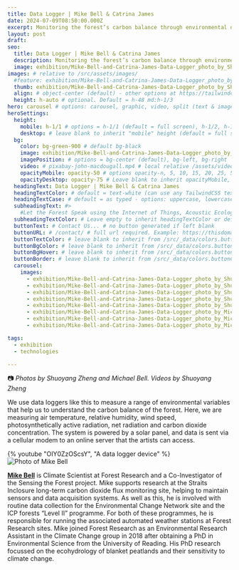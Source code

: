 ```yaml
---
title: Data Logger | Mike Bell & Catrina James
date: 2024-07-09T08:50:00.000Z
excerpt: Monitoring the forest’s carbon balance through environmental data.
layout: post
draft:
seo:
  title: Data Logger | Mike Bell & Catrina James
  description: Monitoring the forest’s carbon balance through environmental data.
  image: exhibition/Mike-Bell-and-Catrina-James-Data-Logger_photo_by_Shuoyang_Zheng.jpg
images: # relative to /src/assets/images/
  #feature: exhibition/Mike-Bell-and-Catrina-James-Data-Logger_photo_by_Shuoyang_Zheng.jpg
  thumb: exhibition/Mike-Bell-and-Catrina-James-Data-Logger_photo_by_Shuoyang_Zheng.jpg
  align: # object-center (default) - other options at https://tailwindcss.com/docs/object-position
  height: h-auto # optional. Default = h-48 md:h-1/3
hero: carousel # options: carousel, graphic, video, split (text & image)
heroSettings:
  height:
    mobile: h-1/1 # options = h-1/1 (default = full screen), h-1/2, h-1/3, h-3/4, h-9/10, h-48 (12rem, 192px), h-56 (14rem, 224px), h-64 (16rem, 256px)
    desktop: # leave blank to inherit "mobile" height (default = full screen)
  bg:
    color: bg-green-900 # default bg-black
    image: exhibition/Mike-Bell-and-Catrina-James-Data-Logger_photo_by_Shuoyang_Zheng.jpg # relative to /assets/images/
    imagePosition: # options = bg-center (default), bg-left, bg-right
    video: # pixabay-john-macdougall.mp4 # local relative /assets/video/, or full https://... if remote?
    opacityMobile: opacity-50 # options opacity-n, 5, 10, 15, 20, 25, 50, 75, 100 (default)
    opacityDesktop: opacity-75 # Leave blank to inherit opacityMobile, use same options as opacityMobile
  headingText: Data Logger | Mike Bell & Catrina James
  headingTextColor: # default = text-white (can use any TailwindCSS text-[color]-[xxx])
  headingTextCase: # default = as typed - options: uppercase, lowercase, capitalize
  subheadingText: #>
    #Let the Forest Speak using the Internet of Things, Acoustic Ecology and Creative AI<br /><span style="color:grey">AHRC-funded project (2023-25) : AH/X011585/1</span>
  subheadingTextColor: # Leave empty to inherit headingTextColor or default (text-white) or use any text-[color]-[xxx]
  buttonText: # Contact Us... # no button generated if left blank
  buttonURL: # /contact/ # full url required. Example: https://thisdomain.com/somepage/
  buttonTextColor: # leave blank to inherit from /src/_data/colors.buttonCustom or buttonDefault
  buttonBgColor: # leave blank to inherit from /src/_data/colors.buttonCustom.bg or buttonDefault.bg
  buttonBgHover: # leave blank to inherit from /src/_data/colors.buttonCustom.bgHover or buttonDefault.bgHover
  buttonBorder: # leave blank to inherit from /src/_data/colors.buttonCustom.border or buttonDefault.border
  carousel:
    images:
      - exhibition/Mike-Bell-and-Catrina-James-Data-Logger_photo_by_Shuoyang_Zheng.jpg
      - exhibition/Mike-Bell-and-Catrina-James-Data-Logger_photo_by_Shuoyang_Zheng_1.jpg
      - exhibition/Mike-Bell-and-Catrina-James-Data-Logger_photo_by_Shuoyang_Zheng_2.jpg      
      - exhibition/Mike-Bell-and-Catrina-James-Data-Logger_photo_by_Shuoyang_Zheng_3.jpg
      - exhibition/Mike-Bell-and-Catrina-James-Data-Logger_photo_by_Shuoyang_Zheng_4.jpg
      - exhibition/Mike-Bell-and-Catrina-James-Data-Logger_photo_by_Michael_Bell_1.jpg 
      - exhibition/Mike-Bell-and-Catrina-James-Data-Logger_photo_by_Michael_Bell_2.jpg 
      - exhibition/Mike-Bell-and-Catrina-James-Data-Logger_photo_by_Michael_Bell_3.jpg      

tags:
  - exhibition
  - technologies

---
```


:camera: *Photos by Shuoyang Zheng and Michael Bell. Videos by Shuoyang Zheng*

We use data loggers like this to measure a range of environmental variables that help us to understand the carbon balance of the forest. Here, we are measuring air temperature, relative humidity, wind speed, photosynthetically active radiation, net radiation and carbon dioxide concentration. The system is powered by a solar panel, and data is sent via a cellular modem to an online server that the artists can access.


<div class="mt-4 mb-4">
{% youtube "OIY0ZzOScsY", "A data logger device" %}
</div>


<div class="bg-gray-200 p-4 mt-4">

<img class="h-48 rounded-full mt-2 mr-2 float-left " src="/assets/images/authors/michael-bell.jpg" alt="Photo of Mike Bell">

[**Mike Bell**](https://www.forestresearch.gov.uk/staff/mike-bell/) is Climate Scientist at Forest Research and a Co-Investigator of the Sensing the Forest project. Mike supports research at the Straits Inclosure long-term carbon dioxide flux monitoring site, helping to maintain sensors and data acquisition systems. As well as this, he is involved with routine data collection for the Environmental Change Network site and the ICP forests “Level II” programme. For both of these programmes, he is responsible for running the associated automated weather stations at Forest Research sites. Mike joined Forest Research as an Environmental Research Assistant in the Climate Change group in 2018 after obtaining a PhD in Environmental Science from the University of Reading. His PhD research focussed on the ecohydrology of blanket peatlands and their sensitivity to climate change.

<br />

</div>







